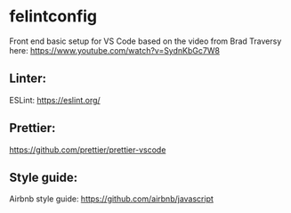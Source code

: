 # felintconfig
Front end basic setup for VS Code based on the video from Brad Traversy here: https://www.youtube.com/watch?v=SydnKbGc7W8

## Linter:
ESLint: https://eslint.org/
## Prettier:
https://github.com/prettier/prettier-vscode
## Style guide:
Airbnb style guide: https://github.com/airbnb/javascript
